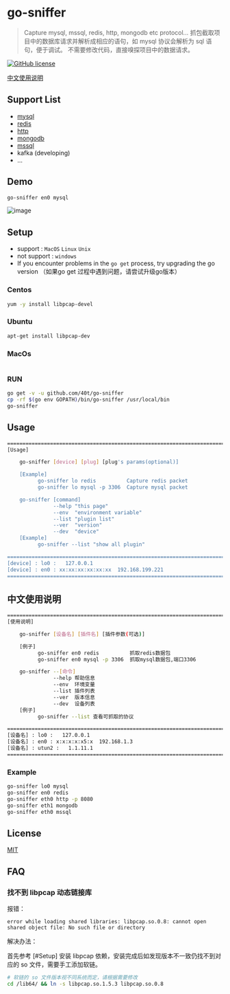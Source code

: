 
# go-sniffer

> Capture mysql, mssql, redis, http, mongodb etc protocol...
> 抓包截取项目中的数据库请求并解析成相应的语句，如 mysql 协议会解析为 sql 语句，便于调试。
> 不需要修改代码，直接嗅探项目中的数据请求。

[![GitHub license](https://img.shields.io/github/license/40t/go-sniffer.svg?style=popout-square)](https://github.com/40t/go-sniffer/blob/master/LICENSE)

[中文使用说明](#中文使用说明)

## Support List

- [mysql](#mysql)
- [redis](#redis)
- [http](#http)
- [mongodb](#mongodb)
- [mssql](#mssql)
- kafka (developing)
- ...

## Demo

``` bash
go-sniffer en0 mysql
```

![image](https://github.com/40t/go-sniffer/raw/master/images/demo.gif)

## Setup

- support : `MacOS` `Linux` `Unix`
- not support : `windows`
- If you encounter problems in the `go get` process, try upgrading the go version （如果go get 过程中遇到问题，请尝试升级go版本）

### Centos

``` bash
yum -y install libpcap-devel
```

### Ubuntu

``` bash
apt-get install libpcap-dev
```

### MacOs

``` bash

```

### RUN

``` bash
go get -v -u github.com/40t/go-sniffer
cp -rf $(go env GOPATH)/bin/go-sniffer /usr/local/bin
go-sniffer
```

## Usage

``` bash
==================================================================================
[Usage]

    go-sniffer [device] [plug] [plug's params(optional)]

    [Example]
          go-sniffer lo redis          Capture redis packet
          go-sniffer lo mysql -p 3306  Capture mysql packet

    go-sniffer [command]
               --help "this page"
               --env  "environment variable"
               --list "plugin list"
               --ver  "version"
               --dev  "device"
    [Example]
          go-sniffer --list "show all plugin"

==================================================================================
[device] : lo0 :   127.0.0.1
[device] : en0 : xx:xx:xx:xx:xx:xx  192.168.199.221
==================================================================================
```

## 中文使用说明

``` bash
=======================================================================
[使用说明]

    go-sniffer [设备名] [插件名] [插件参数(可选)]

    [例子]
          go-sniffer en0 redis          抓取redis数据包
          go-sniffer en0 mysql -p 3306  抓取mysql数据包,端口3306

    go-sniffer --[命令]
               --help 帮助信息
               --env  环境变量
               --list 插件列表
               --ver  版本信息
               --dev  设备列表
    [例子]
          go-sniffer --list 查看可抓取的协议

=======================================================================
[设备名] : lo0 :   127.0.0.1
[设备名] : en0 : x:x:x:x:x5:x  192.168.1.3
[设备名] : utun2 :   1.1.11.1
=======================================================================
```

### Example

``` bash
go-sniffer lo0 mysql
go-sniffer en0 redis
go-sniffer eth0 http -p 8080
go-sniffer eth1 mongodb
go-sniffer eth0 mssql
```

## License

[MIT](http://opensource.org/licenses/MIT)

## FAQ

### 找不到 libpcap 动态链接库

报错：

```text
error while loading shared libraries: libpcap.so.0.8: cannot open shared object file: No such file or directory
```

解决办法：

首先参考 [#Setup] 安装 libpcap 依赖，安装完成后如发现版本不一致仍找不到对应的 so 文件，需要手工添加软链。

```bash
# 软链的 so 文件版本视不同系统而定，请根据需要修改
cd /lib64/ && ln -s libpcap.so.1.5.3 libpcap.so.0.8
```
